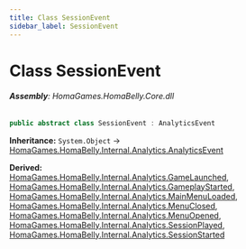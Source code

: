 ```yaml
---
title: Class SessionEvent
sidebar_label: SessionEvent
---
```

# Class SessionEvent


###### **Assembly**: HomaGames.HomaBelly.Core.dll

```csharp title="Declaration"
public abstract class SessionEvent : AnalyticsEvent
```
**Inheritance:** `System.Object` -> [HomaGames.HomaBelly.Internal.Analytics.AnalyticsEvent](../HomaGames.HomaBelly.Internal.Analytics/AnalyticsEvent)

**Derived:**  
[HomaGames.HomaBelly.Internal.Analytics.GameLaunched](../HomaGames.HomaBelly.Internal.Analytics/GameLaunched), [HomaGames.HomaBelly.Internal.Analytics.GameplayStarted](../HomaGames.HomaBelly.Internal.Analytics/GameplayStarted), [HomaGames.HomaBelly.Internal.Analytics.MainMenuLoaded](../HomaGames.HomaBelly.Internal.Analytics/MainMenuLoaded), [HomaGames.HomaBelly.Internal.Analytics.MenuClosed](../HomaGames.HomaBelly.Internal.Analytics/MenuClosed), [HomaGames.HomaBelly.Internal.Analytics.MenuOpened](../HomaGames.HomaBelly.Internal.Analytics/MenuOpened), [HomaGames.HomaBelly.Internal.Analytics.SessionPlayed](../HomaGames.HomaBelly.Internal.Analytics/SessionPlayed), [HomaGames.HomaBelly.Internal.Analytics.SessionStarted](../HomaGames.HomaBelly.Internal.Analytics/SessionStarted)

